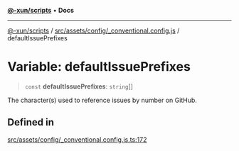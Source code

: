 [**@-xun/scripts**](../../../../../README.md) • **Docs**

***

[@-xun/scripts](../../../../../README.md) / [src/assets/config/\_conventional.config.js](../README.md) / defaultIssuePrefixes

# Variable: defaultIssuePrefixes

> `const` **defaultIssuePrefixes**: `string`[]

The character(s) used to reference issues by number on GitHub.

## Defined in

[src/assets/config/\_conventional.config.js.ts:172](https://github.com/Xunnamius/xscripts/blob/154567d6fca3f6cf244137e710b029af872e1d9e/src/assets/config/_conventional.config.js.ts#L172)
